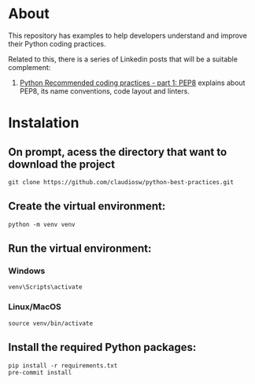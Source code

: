 # About

This repository has examples to help developers understand and improve their Python coding practices.

Related to this, there is a series of Linkedin posts that will be a suitable complement:

1. [Python Recommended coding practices - part 1: PEP8](https://www.linkedin.com/pulse/python-recommended-coding-practices-part-1-pep8-watanabe/) explains about PEP8, its name conventions, code layout and linters.

# Instalation

## On prompt, acess the directory that want to download the project
```
git clone https://github.com/claudiosw/python-best-practices.git
```

## Create the virtual environment:
```
python -m venv venv

```

## Run the virtual environment:
### Windows
```
venv\Scripts\activate

```
### Linux/MacOS
```
source venv/bin/activate
```

## Install the required Python packages:
```
pip install -r requirements.txt
pre-commit install
```
